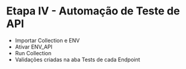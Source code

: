 # Etapa IV -  Automação de Teste de API

- Importar Collection e ENV
- Ativar ENV_API
- Run Collection
- Validações criadas na aba Tests de cada Endpoint
